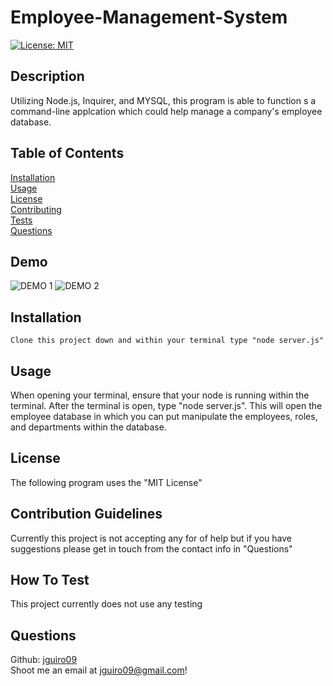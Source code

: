 # Employee-Management-System

[![License: MIT](https://img.shields.io/badge/License-MIT-yellow.svg)](https://opensource.org/licenses/MIT)

## Description

Utilizing Node.js, Inquirer, and MYSQL, this program is able to function s a command-line applcation which could help manage a company's employee database.

## Table of Contents

[Installation](#Installation)  
[Usage](#Usage)  
[License](#License)  
[Contributing](#Contribution-Guidelines)  
[Tests](#How-To-Test)  
[Questions](#Questions) 

## Demo  

![DEMO 1](https://www.youtube.com/watch?v=YEYJ_ZvGr-g&ab_channel=JacobGuiro)
![DEMO 2](https://www.youtube.com/watch?v=JbJ99fh8jUg&ab_channel=JacobGuiro)

## Installation

    Clone this project down and within your terminal type "node server.js"  

## Usage

When opening your terminal, ensure that your node is running within the terminal. After the terminal is open, type "node server.js". This will open the employee database in which you can put manipulate the employees, roles, and departments within the database.

## License

The following program uses the "MIT License"

## Contribution Guidelines

Currently this project is not accepting any for of help but if you have suggestions please get in touch from the contact info in "Questions"

## How To Test

This project currently does not use any testing

## Questions

Github: [jguiro09](https://github.com/jguiro09)  
Shoot me an email at jguiro09@gmail.com!  
